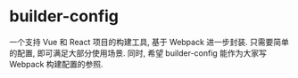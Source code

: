 # builder-config

一个支持 Vue 和 React 项目的构建工具, 基于 Webpack 进一步封装. 只需要简单的配置, 即可满足大部分使用场景. 同时, 希望 builder-config 能作为大家写 Webpack 构建配置的参照.